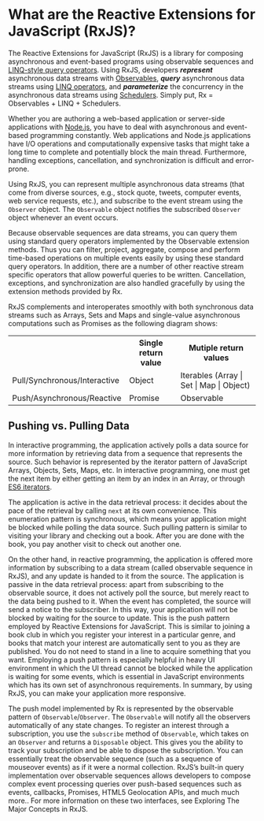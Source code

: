 # What are the Reactive Extensions for JavaScript (RxJS)? #

The Reactive Extensions for JavaScript (RxJS) is a library for composing asynchronous and event-based programs using observable sequences and [LINQ-style query operators](http://en.wikipedia.org/wiki/LINQ). Using RxJS, developers *__represent__* asynchronous data streams with [Observables](https://github.com/Reactive-Extensions/RxJS/blob/master/doc/api/core/observable.md), *__query__* asynchronous data streams using [LINQ operators](http://msdn.microsoft.com/en-us/library/hh242983.aspx), and *__parameterize__* the concurrency in the asynchronous data streams using [Schedulers](http://msdn.microsoft.com/en-us/library/hh242963.aspx). Simply put, Rx = Observables + LINQ + Schedulers.

Whether you are authoring a web-based application or server-side applications with [Node.js](http://nodejs.org), you have to deal with asynchronous and event-based programming constantly. Web applications and Node.js applications have I/O operations and computationally expensive tasks that might take a long time to complete and potentially block the main thread. Furthermore, handling exceptions, cancellation, and synchronization is difficult and error-prone.

Using RxJS, you can represent multiple asynchronous data streams (that come from diverse sources, e.g., stock quote, tweets, computer events, web service requests, etc.), and subscribe to the event stream using the `Observer` object. The `Observable` object notifies the subscribed `Observer` object whenever an event occurs.

Because observable sequences are data streams, you can query them using standard query operators implemented by the Observable extension methods. Thus you can filter, project, aggregate, compose and perform time-based operations on multiple events easily by using these standard query operators. In addition, there are a number of other reactive stream specific operators that allow powerful queries to be written.  Cancellation, exceptions, and synchronization are also handled gracefully by using the extension methods provided by Rx.

RxJS complements and interoperates smoothly with both synchronous data streams such as Arrays, Sets and Maps and single-value asynchronous computations such as Promises as the following diagram shows:
  	
<table>
   <th></th><th>Single return value</th><th>Mutiple return values</th>
   <tr>
      <td>Pull/Synchronous/Interactive</td>
      <td>Object</td>
      <td>Iterables (Array | Set | Map | Object)</td>
   </tr>
   <tr>
      <td>Push/Asynchronous/Reactive</td>
      <td>Promise</td>
      <td>Observable</td>
   </tr>
</table>

## Pushing vs. Pulling Data ##

In interactive programming, the application actively polls a data source for more information by retrieving data from a sequence that represents the source. Such behavior is represented by the iterator pattern of JavaScript Arrays, Objects, Sets, Maps, etc. In interactive programming, one must get the next item by either getting an item by an index in an Array, or through [ES6 iterators](http://wiki.ecmascript.org/doku.php?id=harmony:iterators).

The application is active in the data retrieval process: it decides about the pace of the retrieval by calling `next` at its own convenience. This enumeration pattern is synchronous, which means your application might be blocked while polling the data source. Such pulling pattern is similar to visiting your library and checking out a book. After you are done with the book, you pay another visit to check out another one.

On the other hand, in reactive programming, the application is offered more information by subscribing to a data stream (called observable sequence in RxJS), and any update is handed to it from the source. The application is passive in the data retrieval process: apart from subscribing to the observable source, it does not actively poll the source, but merely react to the data being pushed to it. When the event has completed, the source will send a notice to the subscriber. In this way, your application will not be blocked by waiting for the source to update.
This is the push pattern employed by Reactive Extensions for JavaScript. This is similar to joining a book club in which you register your interest in a particular genre, and books that match your interest are automatically sent to you as they are published. You do not need to stand in a line to acquire something that you want. Employing a push pattern is especially helpful in heavy UI environment in which the UI thread cannot be blocked while the application is waiting for some events, which is essential in JavaScript environments which has its own set of asynchronous requirements. In summary, by using RxJS, you can make your application more responsive.

The push model implemented by Rx is represented by the observable pattern of `Observable`/`Observer`. The `Observable` will notify all the observers automatically of any state changes. To register an interest through a subscription, you use the `subscribe` method of `Observable`, which takes on an `Observer` and returns a `Disposable` object. This gives you the ability to track your subscription and be able to dispose the subscription. You can essentially treat the observable sequence (such as a sequence of mouseover events) as if it were a normal collection. RxJS’s built-in query implementation over observable sequences allows developers to compose complex event processing queries over push-based sequences such as events, callbacks, Promises,  HTML5 Geolocation APIs, and much much more.. For more information on these two interfaces, see Exploring The Major Concepts in RxJS.

